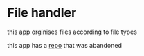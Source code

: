 # File handler

this app orginises files according to file types

this app has a [repo](https://github.com/Leomhango/file_handler) that was abandoned 